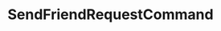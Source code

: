 #  SendFriendRequestCommand

<api-schema openapi-path="../../specifications/shapeUpSwagger2.json" name="SendFriendRequestCommand"/>
